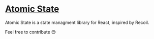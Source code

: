 # [Atomic State](https://atomic-state.com)

Atomic State is a state managment library for React, inspired by Recoil.

Feel free to contribute 😊
